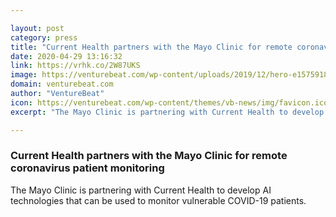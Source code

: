 ```yaml
---

layout: post
category: press
title: "Current Health partners with the Mayo Clinic for remote coronavirus patient monitoring"
date: 2020-04-29 13:16:32
link: https://vrhk.co/2W87UKS
image: https://venturebeat.com/wp-content/uploads/2019/12/hero-e1575918993551.jpg?w=1200&strip=all
domain: venturebeat.com
author: "VentureBeat"
icon: https://venturebeat.com/wp-content/themes/vb-news/img/favicon.ico
excerpt: "The Mayo Clinic is partnering with Current Health to develop AI technologies that can be used to monitor vulnerable COVID-19 patients."

---
```


### Current Health partners with the Mayo Clinic for remote coronavirus patient monitoring

The Mayo Clinic is partnering with Current Health to develop AI technologies that can be used to monitor vulnerable COVID-19 patients.